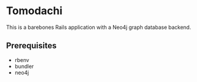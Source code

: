 # Tomodachi

This is a barebones Rails application with a Neo4j graph database backend.

## Prerequisites

- rbenv
- bundler
- neo4j
